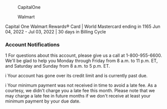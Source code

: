 
<figure>

CapitalOne

</figure>


<figure>

Walmart

</figure>


<!-- PageNumber="Page 6 of 6" -->

Capital One Walmart Rewards® Card | World Mastercard ending in 1165
Jun 04, 2022 - Jul 03, 2022 | 30 days in Billing Cycle


### Account Notifications

1
For questions about this account, please give us a call at 1-800-955-6600. We'll be glad to help you Monday through Friday from 8 a.m. to 11 p.m.
ET, and Saturday and Sunday from 8 a.m. to 5 p.m. ET.

i
Your account has gone over its credit limit and is currently past due.

i
Your minimum payment was not received in time to avoid a late fee. As a courtesy, we didn't charge you a late fee this month. Please note that we may
charge a late fee in future months if we don't receive at least your minimum payment by your due date.

<!-- PageBreak -->

